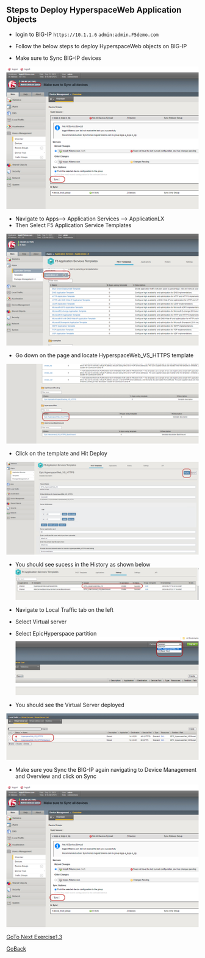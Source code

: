 
## Steps to Deploy HyperspaceWeb Application Objects

- login to BIG-IP ```https://10.1.1.6``` ```admin:admin.F5demo.com```
 
- Follow the below steps to deploy HyperspaceWeb objects on BIG-IP

- Make sure to Sync BIG-IP devices

![Do Manual Sync](../docs/sync2.png)

- Navigate to Apps--> Application Services --> ApplicationLX 
- Then Select F5 Application Service Templates

![Do Manual Sync](../docs/apps.png)

- Go down on the page and locate HyperspaceWeb_VS_HTTPS template

![Do Manual Sync](../docs/template.png)

- Click on the template and Hit Deploy

![Do Manual Sync](../docs/Deploy.png)

- You should see sucess in the History as shown below
![Do Manual Sync](../docs/sucess.png)

- Navigate to Local Traffic tab on the left 
- Select Virtual server
- Select EpicHyperspace partition
![Do Manual Sync](../docs/partition.png)

- You should see the Virtual Server deployed

![Do Manual Sync](../docs/vs.png)

- Make sure you Sync the BIG-IP again navigating to Device Management
and Overview and click on Sync

![Do Manual Sync](../docs/sync2.png)

[GoTo Next Exercise1.3](../Exercise1.3/README.md)

[GoBack](../README.md)
